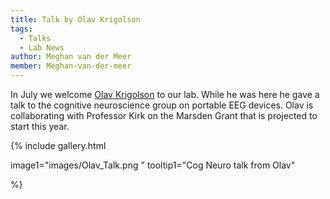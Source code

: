 ```yaml
---
title: Talk by Olav Krigolson
tags: 
  - Talks
  - Lab News
author: Meghan van der Meer
member: Meghan-van-der-meer
---
```


In July we welcome [Olav Krigolson](https://www.krigolsonlab.com/) to our lab. While he was here he gave a talk to the cognitive neuroscience group on portable EEG devices. 
Olav is collaborating with Professor Kirk on the Marsden Grant that is projected to start this year. 


{%
  include gallery.html

  image1="images/Olav_Talk.png "
  tooltip1="Cog Neuro talk from Olav"



%}

